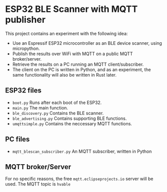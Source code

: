 ESP32 BLE Scanner with MQTT publisher
=====================================

This project contains an experiment with the following idea:

* Use an Espressif ESP32 microcontroller as an BLE device scanner, using micropython.
* Publish the results over WiFi with MQTT on a public MQTT broker/server.
* Retrieve the results on a PC running an MQTT client/subscriber.
* The client on the PC is written in Python, and as an experiment, 
  the same functionality will also be written in Rust later.
  
ESP32 files
-----------
* `boot.py` Runs after each boot of the ESP32.
* `main.py` The main function.
* `ble_discovery.py` Contains the BLE scanner.
* `ble_advertising.py` Contains supporting BLE functions.
* `umqttsimple.py` Contains the neccessary MQTT functions.

PC files
--------
* `mqtt_blescan_subscriber.py` An MQTT subscriber, written in Python

MQTT broker/Server
------------------
For no specific reasons, the free `mqtt.eclipseprojects.io` server will be used.
The MQTT topic is `hvable`

